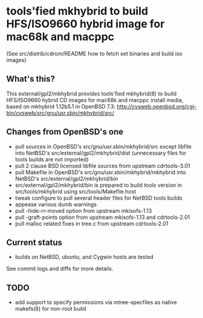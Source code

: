# tools'fied mkhybrid to build HFS/ISO9660 hybrid image for mac68k and macppc

(See src/distrib/cdrom/README how to fetch set binaries and build iso images)

## What's this?

This external/gpl2/mkhybrid provides tools'fied mkhybrid(8) to build
HFS/ISO9660 hybrid CD images for mac68k and macppc install media,
based on mkhybrid 1.12b5.1 in OpenBSD 7.3:
 http://cvsweb.openbsd.org/cgi-bin/cvsweb/src/gnu/usr.sbin/mkhybrid/src/

## Changes from OpenBSD's one

- pull sources in OpenBSD's src/gnu/usr.sbin/mkhybrid/src except libfile
  into NetBSD's src/external/gpl2/mkhybrid/dist
  (unnecessary files for tools builds are not imported)
- pull 2 clause BSD licensed libfile sources from upstream cdrtools-3.01
- pull Makefile in OpenBSD's src/gnu/usr.sbin/mkhybrid/mkhybrid
  into NetBSD's src/external/gpl2/mkhybrid/bin
- src/external/gpl2/mkhybrid/bin is prepared to build tools version
  in src/tools/mkhybrid using src/tools/Makefile.host
- tweak configure to pull several header files for NetBSD tools builds
- appease various dumb warnings
- pull -hide-rr-moved option from upstream mkisofs-1.13
- pull -graft-points option from upstream mkisofs-1.13 and cdrtools-2.01
- pull malloc related fixes in tree.c from upstream cdrtools-2.01

## Current status

- builds on NetBSD, ubuntu, and Cygwin hosts are tested

See commit logs and diffs for more details.

## TODO

- add support to specify permissions via mtree-specfiles
  as native makefs(8) for non-root build
